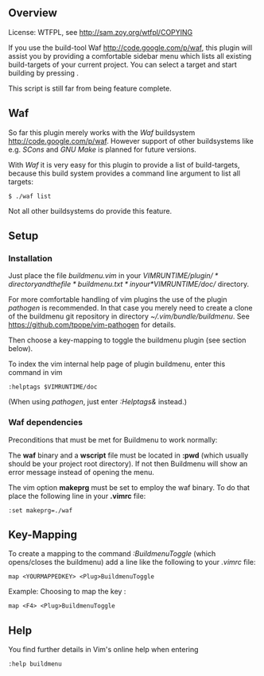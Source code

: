 ## Overview ##

License: WTFPL, see http://sam.zoy.org/wtfpl/COPYING

If you use the build-tool Waf http://code.google.com/p/waf, this plugin will
assist you by providing a comfortable sidebar menu which lists all existing
build-targets of your current project. You can select a target and start
building by pressing <Return>.

This script is still far from being feature complete.

## Waf ##
So far this plugin merely works with the *Waf* buildsystem
http://code.google.com/p/waf. However support of other buildsystems like e.g.
*SCons* and *GNU Make* is planned for future versions.

With *Waf* it is very easy for this plugin to provide a list of build-targets,
because this build system provides a command line argument to list all
targets:

    $ ./waf list 

Not all other buildsystems do provide this feature.

## Setup ##

### Installation ###
Just place the file *buildmenu.vim* in your *$VIMRUNTIME/plugin/* directory and
the file *buildmenu.txt* in your *$VIMRUNTIME/doc/* directory.

For more comfortable handling of vim plugins the use of the plugin *pathogen* is recommended.
In that case you merely need to create a clone of the buildmenu git repository in directory
*~/.vim/bundle/buildmenu*. See https://github.com/tpope/vim-pathogen for details. 

Then choose a key-mapping to toggle the buildmenu plugin (see section below).

To index the vim internal help page of plugin buildmenu, enter this command in vim

    :helptags $VIMRUNTIME/doc
    
(When using *pathogen*, just enter *:Helptags&* instead.)

### Waf dependencies ###
Preconditions that must be met for Buildmenu to work normally:

The **waf** binary and a **wscript** file must be located in **:pwd** (which usually
should be your project root directory). If not then Buildmenu will show
an error message instead of opening the menu.

The vim option **makeprg** must be set to employ the waf binary. To do that
place the following line in your **.vimrc** file: 

    :set makeprg=./waf


## Key-Mapping ##

To create a mapping to the command *:BuildmenuToggle* (which opens/closes the buildmenu) 
add a line like the following to your *.vimrc* file:

    map <YOURMAPPEDKEY> <Plug>BuildmenuToggle

Example: Choosing to map the key *<F4>*:

    map <F4> <Plug>BuildmenuToggle

## Help ##
You find further details in Vim's online help when entering
    
    :help buildmenu
